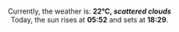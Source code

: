 <p  align="center"><br/>Currently, the weather is: <b> 22°C, <i>scattered clouds</i></b></br>Today, the sun rises at <b>05:52</b> and sets at <b>18:29</b>.</p>